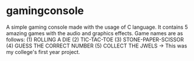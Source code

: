 # gamingconsole
A simple gaming console made with the usage of C language. It contains 5 amazing games with the audio and graphics effects. Game names are as follows:
(1) ROLLING A DIE
(2) TIC-TAC-TOE
(3) STONE-PAPER-SCISSOR
(4) GUESS THE CORRECT NUMBER
(5) COLLECT THE JWELS
->
This was my college's first year project.
